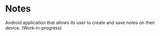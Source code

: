 # Notes

Android application that allows its user to create and save notes on their device. (Work-in-progress)
